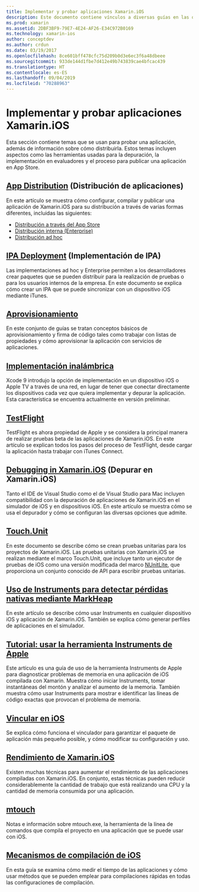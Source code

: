 ```yaml
---
title: Implementar y probar aplicaciones Xamarin.iOS
description: Este documento contiene vínculos a diversas guías en las que se describen temas relacionados con la implementación y las pruebas de una aplicación Xamarin.iOS. Por ejemplo, distribución de aplicaciones, archivos .ipa, aprovisionamiento, implementación inalámbrica, TestFlight y depuración.
ms.prod: xamarin
ms.assetid: 2DBF3BF9-79E7-4E24-AF26-E34C972B0169
ms.technology: xamarin-ios
author: conceptdev
ms.author: crdun
ms.date: 03/19/2017
ms.openlocfilehash: 8ce601bff478cfc75d209b0d3e6ec3f6a48dbeee
ms.sourcegitcommit: 933de144d1fbe7d412e49b743839cae4bfcac439
ms.translationtype: HT
ms.contentlocale: es-ES
ms.lasthandoff: 09/04/2019
ms.locfileid: "70288963"
---
```

# <a name="deploying-and-testing-xamarinios-apps"></a>Implementar y probar aplicaciones Xamarin.iOS

Esta sección contiene temas que se usan para probar una aplicación, además de información sobre cómo distribuirla. Estos temas incluyen aspectos como las herramientas usadas para la depuración, la implementación en evaluadores y el proceso para publicar una aplicación en App Store.

## <a name="app-distributioniosdeploy-testapp-distributionindexmd"></a>[App Distribution](~/ios/deploy-test/app-distribution/index.md) (Distribución de aplicaciones)

En este artículo se muestra cómo configurar, compilar y publicar una aplicación de Xamarin.iOS para su distribución a través de varias formas diferentes, incluidas las siguientes:

- [Distribución a través del App Store](~/ios/deploy-test/app-distribution/app-store-distribution/index.md)
- [Distribución interna (Enterprise)](~/ios/deploy-test/app-distribution/in-house-distribution.md)
- [Distribución ad hoc](~/ios/deploy-test/app-distribution/ad-hoc-distribution.md)

## <a name="ipa-deploymentiosdeploy-testapp-distributionipa-supportmd"></a>[IPA Deployment](~/ios/deploy-test/app-distribution/ipa-support.md) (Implementación de IPA)

Las implementaciones ad hoc y Enterprise permiten a los desarrolladores crear paquetes que se pueden distribuir para la realización de pruebas o para los usuarios internos de la empresa. En este documento se explica cómo crear un IPA que se puede sincronizar con un dispositivo iOS mediante iTunes.

## <a name="provisioningprovisioningindexmd"></a>[Aprovisionamiento](provisioning/index.md)

En este conjunto de guías se tratan conceptos básicos de aprovisionamiento y firma de código tales como trabajar con listas de propiedades y cómo aprovisionar la aplicación con servicios de aplicaciones. 

## <a name="wireless-deploymentwireless-deploymentmd"></a>[Implementación inalámbrica](wireless-deployment.md)

 Xcode 9 introdujo la opción de implementación en un dispositivo iOS o Apple TV a través de una red, en lugar de tener que conectar directamente los dispositivos cada vez que quiera implementar y depurar la aplicación. Esta característica se encuentra actualmente en versión preliminar.

## <a name="testflightiosdeploy-testtestflightmd"></a>[TestFlight](~/ios/deploy-test/testflight.md)

TestFlight es ahora propiedad de Apple y se considera la principal manera de realizar pruebas beta de las aplicaciones de Xamarin.iOS. En este artículo se explican todos los pasos del proceso de TestFlight, desde cargar la aplicación hasta trabajar con iTunes Connect.

## <a name="debugging-in-xamariniosiosdeploy-testdebugging-in-xamarin-iosmd"></a>[Debugging in Xamarin.iOS](~/ios/deploy-test/debugging-in-xamarin-ios.md) (Depurar en Xamarin.iOS)

Tanto el IDE de Visual Studio como el de Visual Studio para Mac incluyen compatibilidad con la depuración de aplicaciones de Xamarin.iOS en el simulador de iOS y en dispositivos iOS. En este artículo se muestra cómo se usa el depurador y cómo se configuran las diversas opciones que admite.

## <a name="touchunitiosdeploy-testtouchunitmd"></a>[Touch.Unit](~/ios/deploy-test/touch.unit.md)

En este documento se describe cómo se crean pruebas unitarias para los proyectos de Xamarin.iOS.
Las pruebas unitarias con Xamarin.iOS se realizan mediante el marco Touch.Unit, que incluye tanto un ejecutor de pruebas de iOS como una versión modificada del marco [NUnitLite](http://www.nunitlite.com/), que proporciona un conjunto conocido de API para escribir pruebas unitarias.

## <a name="using-instruments-to-detect-native-leaks-using-markheapiosdeploy-testusing-instruments-to-detect-native-leaks-using-markheapmd"></a>[Uso de Instruments para detectar pérdidas nativas mediante MarkHeap](~/ios/deploy-test/using-instruments-to-detect-native-leaks-using-markheap.md)

En este artículo se describe cómo usar Instruments en cualquier dispositivo iOS y aplicación de Xamarin.iOS. También se explica cómo generar perfiles de aplicaciones en el simulador.

## <a name="walkthrough---using-apples-instrument-tooliosdeploy-testwalkthrough-apples-instrumentmd"></a>[Tutorial: usar la herramienta Instruments de Apple](~/ios/deploy-test/walkthrough-apples-instrument.md)

Este artículo es una guía de uso de la herramienta Instruments de Apple para diagnosticar problemas de memoria en una aplicación de iOS compilada con Xamarin. Muestra cómo iniciar Instruments, tomar instantáneas del montón y analizar el aumento de la memoria. También muestra cómo usar Instruments para mostrar e identificar las líneas de código exactas que provocan el problema de memoria.

## <a name="linking-on-ioslinkermd"></a>[Vincular en iOS](linker.md)

Se explica cómo funciona el vinculador para garantizar el paquete de aplicación más pequeño posible, y cómo modificar su configuración y uso.

## <a name="xamarinios-performanceperformancemd"></a>[Rendimiento de Xamarin.iOS](performance.md)

Existen muchas técnicas para aumentar el rendimiento de las aplicaciones compiladas con Xamarin.iOS. En conjunto, estas técnicas pueden reducir considerablemente la cantidad de trabajo que está realizando una CPU y la cantidad de memoria consumida por una aplicación.

## <a name="mtouchmtouchmd"></a>[mtouch](mtouch.md)

Notas e información sobre mtouch.exe, la herramienta de la línea de comandos que compila el proyecto en una aplicación que se puede usar con iOS.

## <a name="ios-build-mechanicsios-build-mechanicsmd"></a>[Mecanismos de compilación de iOS](ios-build-mechanics.md)

En esta guía se examina cómo medir el tiempo de las aplicaciones y cómo usar métodos que se pueden emplear para compilaciones rápidas en todas las configuraciones de compilación.
